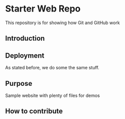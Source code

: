 # Starter Web Repo

This repository is for showing how Git and GitHub work

## Introduction
## Deployment
As stated before, we do some the same stuff.
## Purpose

Sample website with plenty of files for demos

## How to contribute
